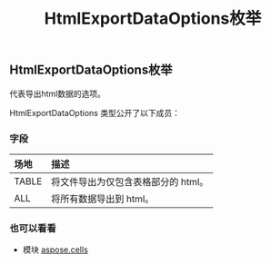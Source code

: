 ﻿---
title: HtmlExportDataOptions枚举
second_title: Aspose.Cells for Python via .NET API 参考文献
description:
type: docs
weight: 2150
url: /zh/python-net/aspose.cells/htmlexportdataoptions/
is_root: false
---
## HtmlExportDataOptions枚举
代表导出html数据的选项。



HtmlExportDataOptions 类型公开了以下成员：

### 字段
|场地|描述|
| :- | :- |
| TABLE |将文件导出为仅包含表格部分的 html。|
| ALL |将所有数据导出到 html。|



### 也可以看看
* 模块 [aspose.cells](..)
